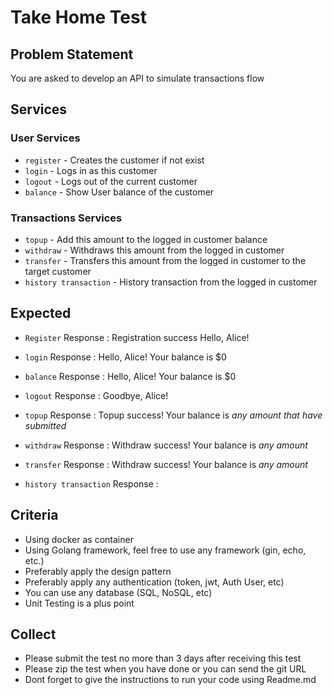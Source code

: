 # Take Home Test


## Problem Statement
You are asked to develop an API to simulate transactions flow


## Services
### User Services
* `register` - Creates the customer if not exist
* `login` - Logs in as this customer
* `logout` - Logs out of the current customer
* `balance` - Show User balance of the customer

### Transactions Services
* `topup` - Add this amount to the logged in customer balance
* `withdraw` - Withdraws this amount from the logged in customer
* `transfer` - Transfers this amount from the logged in customer to the target customer
* `history transaction` - History transaction from the logged in customer


## Expected
* `Register`
   Response :
    Registration success
    Hello, Alice!
* `login` 
   Response :
    Hello, Alice!
    Your balance is $0
* `balance` 
   Response :
    Hello, Alice!
    Your balance is $0
* `logout`
   Response :
    Goodbye, Alice!

* `topup`
   Response :
    Topup success!
    Your balance is *any amount that have submitted*
* `withdraw`
   Response :
    Withdraw success!
    Your balance is *any amount*
* `transfer`
   Response :
    Withdraw success!
    Your balance is *any amount*

* `history transaction`
   Response :


## Criteria
* Using docker as container
* Using Golang framework, feel free to use any framework (gin, echo, etc.)
* Preferably apply the design pattern
* Preferably apply any authentication (token, jwt, Auth User, etc)
* You can use any database (SQL, NoSQL, etc)
* Unit Testing is a plus point


## Collect
* Please submit the test no more than 3 days after receiving this test
* Please zip the test when you have done or you can send the git URL
* Dont forget to give the instructions to run your code using Readme.md 
